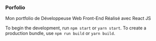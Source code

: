 ### Porfolio

Mon portfolio de Développeuse Web Front-End
Réalisé avec React JS

To begin the development, run `npm start` or `yarn start`.
To create a production bundle, use `npm run build` or `yarn build`.
